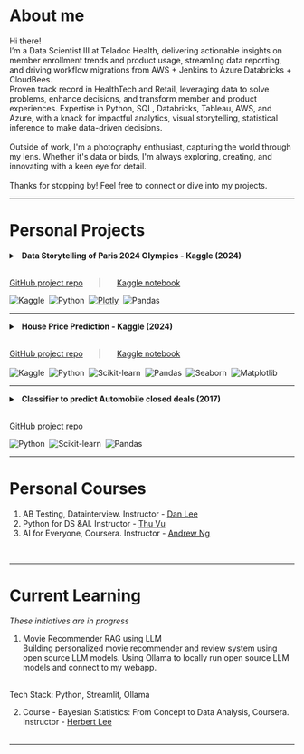 # About me
Hi there!
<br>
I’m a Data Scientist III at Teladoc Health, delivering actionable insights on member enrollment trends and product usage, streamling data reporting, and driving workflow migrations from AWS + Jenkins to Azure Databricks + CloudBees.
<br>
Proven track record in HealthTech and Retail, leveraging data to solve problems, enhance decisions, and transform member and product experiences. Expertise in Python, SQL, Databricks, Tableau, AWS, and Azure, with a knack for impactful analytics, visual storytelling, statistical inference to make data-driven decisions.
<br><br>
Outside of work, I'm a photography enthusiast, capturing the world through my lens. Whether it's data or birds, I'm always exploring, creating, and innovating with a keen eye for detail.
<br><br>
Thanks for stopping by! Feel free to connect or dive into my projects.

---

# Personal Projects

<details>
  <summary> <b> &nbsp; Data Storytelling of Paris 2024 Olympics - Kaggle (2024) </b> </summary>
  
  Data Story telling on Paris 2024 Olympics. Understand the data around Paris 2024 Olympics and visualize interesting findings.

  Storytelling from few point of Views:<br><br>
  <b>1. Overall athletes POV</b> <br>
  Story around Age and Gender<br>

  <img src="images/kaggle_paris_olympics_results/violin_chart_athletes_age_per_gender.png?raw=true" width="1000" height="350" />
  <p style="text-align: center; font-size: smaller; font-style: italic;">fig: Violin chart depicting vriance of Age per Gender.</p>
  <br>
  Story on athletes from select few countries, color codes on Discpline. Most athletes from each country seem to be part of Athletics discline. Athletics combines all track and field events like running, long jump and more.<br>
  
  <br>
  <img src="images/kaggle_paris_olympics_results/athletes_per_discipline_per_country.png?raw=true" width="1000" height="350" />
  <p style="text-align: center; font-size: smaller; font-style: italic;">fig: Histogram of top countries based on # of athletes representing it.</p>

  <b>2. An athlete's POV - Novak Djokovic</b> <br>
  I am a fan of Novak, and his first Olympic gold was a long time coming. <br>

  <img src="images/kaggle_paris_olympics_results/novak_djokovic_journey.png?raw=true" width="1000" height="350" />
  <p style="text-align: center; font-size: smaller; font-style: italic;">fig: Scatterplot to plot Djokovic's journey to his Olympic Gold medal.</p>
  

  <b>3. Medalists POV</b> <br>
  Plotted histogram for Gold medalists on Country and Discpline level to understand the ranking. USA won the most Gold olympics medals. <br>

  <img src="images/kaggle_paris_olympics_results/gold_medalists_summary.png?raw=true" width="1000" height="350" />
  <p style="text-align: center; font-size: smaller; font-style: italic;">fig: Histogram for Gold Medalists.</p>
  <br>
  
  Used <a href='https://plotly.com/'>plotly</a>  for visualization because of it's very interactive and ease of use. Check out my Kaggle notebook to view the interactive plots. <br>
</details><br>

[GitHub project repo](https://github.com/kartikpradyumna92/Kaggle_Paris2024_Olympics) &nbsp;&nbsp;&nbsp;&nbsp;&nbsp;&nbsp;|&nbsp;&nbsp;&nbsp;&nbsp;&nbsp;&nbsp;
[Kaggle notebook](https://www.kaggle.com/code/kartikpradyumna92/data-story-telling-on-paris-2024-olympics) <br>

![Kaggle](https://img.shields.io/badge/Kaggle-20BEFF?style=flat&logo=kaggle&logoColor=white)&nbsp;
![Python](https://img.shields.io/badge/Python-3776AB?style=for-the-badge&logo=python&logoColor=white)&nbsp;
[![Plotly](https://img.shields.io/badge/Plotly-brightgreen)](https://plotly.com/)&nbsp;
![Pandas](https://img.shields.io/badge/Pandas-150458?style=flat&logo=pandas&logoColor=white)



---
<details>
  <summary> <b> &nbsp; House Price Prediction - Kaggle (2024) </b> </summary>
  <br>
  Used Kaggle dataset on House Prices to predict the prices given multitude of features like area, bedrooms, and more.<br>
  Features were correlated to each other and hence suffered with multicollinearity. Below is the correlation matrix showcasing it. <br><br>
  <img src="images/house_price_corr_matrix.png?raw=true"/>
  <p style="text-align: center; font-size: smaller; font-style: italic;">fig: Correlation Matrix of the features.</p>
  <br>
  *Note :* Used Lasso and Ridge regression since they handle multi-variable data, and multicollinearity well. <br>
  This has improved the accuracy, achieved r2 score = 0.7092047042418796 on the test data. <br><br>

</details><br>

[GitHub project repo](https://github.com/kartikpradyumna92/Kaggle_House_Price_Predictions) &nbsp;&nbsp;&nbsp;&nbsp;&nbsp;&nbsp;|&nbsp;&nbsp;&nbsp;&nbsp;&nbsp;&nbsp;
[Kaggle notebook](https://www.kaggle.com/code/kartikpradyumna92/housing-price-prediction/notebook) <br>
<br>
![Kaggle](https://img.shields.io/badge/Kaggle-20BEFF?style=flat&logo=kaggle&logoColor=white)&nbsp;
![Python](https://img.shields.io/badge/Python-3776AB?style=for-the-badge&logo=python&logoColor=white)&nbsp;
![Scikit-learn](https://img.shields.io/badge/scikit--learn-F7931E?style=flat&logo=scikit-learn&logoColor=white)&nbsp;
![Pandas](https://img.shields.io/badge/Pandas-150458?style=flat&logo=pandas&logoColor=white)&nbsp;
![Seaborn](https://img.shields.io/badge/Seaborn-30A9DE?style=flat&logo=seaborn&logoColor=white)&nbsp;
![Matplotlib](https://img.shields.io/badge/Matplotlib-003B57?style=flat&logo=matplotlib&logoColor=white)


---
<details>
  <summary> <b> &nbsp; Classifier to predict Automobile closed deals (2017) </b> </summary>
  <br>
  Built a Random Forest classifier on high-dimensional data for predicting deal closures, while handling missing data values and outliers. used Inter Quartile Range (IQR) to handle the outliers.
  <br>
  Results of the Classifer- <br>
    - Area under curve: 0.91378991803<br>
    - f1_score: 0.905041605482<br>

  _<b>Confusion Matrix:</b>_<br>

      |                | 0 (Closed)          | 1 (Open)            |
      |----------------|---------------------|---------------------|
      | 0 (Closed)     |       71809         |          6          |
      | 1 (Open)       |       770           |          3698       |

</details> <br>


[GitHub project repo](https://github.com/kartikpradyumna92/Data-Science--Analysis-of-automobiles-deals-captured)


![Python](https://img.shields.io/badge/Python-3776AB?style=for-the-badge&logo=python&logoColor=white)&nbsp;
![Scikit-learn](https://img.shields.io/badge/scikit--learn-F7931E?style=flat&logo=scikit-learn&logoColor=white)&nbsp;
![Pandas](https://img.shields.io/badge/Pandas-150458?style=flat&logo=pandas&logoColor=white)

---

# Personal Courses
1. AB Testing, Datainterview. Instructor - [Dan Lee](https://www.linkedin.com/in/danleedata/) <br>
2. Python for DS &AI. Instructor - [Thu Vu](https://www.linkedin.com/in/thu-hien-vu-3766b174/) <br>
3. AI for Everyone, Coursera. Instructor - [Andrew Ng](https://www.linkedin.com/in/andrewyng/) <br>
<br>

---

# Current Learning
_These initiatives are in progress_ <br>

1. Movie Recommender RAG using LLM <br>
Building personalized movie recommender and review system using open source LLM models. Using Ollama to locally run open source LLM models and connect to my webapp.
<br>
Tech Stack: Python, Streamlit, Ollama <br>

2. Course - Bayesian Statistics: From Concept to Data Analysis, Coursera. Instructor - [Herbert Lee](https://www.coursera.org/instructor/ucsc)<br><br>

---




